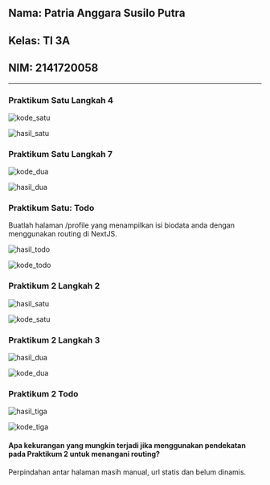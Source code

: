 ## Nama: Patria Anggara Susilo Putra
## Kelas: TI 3A
## NIM: 2141720058

---

### Praktikum Satu Langkah 4

![kode_satu](assets-record/praktikum_satu/code-1.png)

![hasil_satu](assets-record/praktikum_satu/result-1.png)

### Praktikum Satu Langkah 7

![kode_dua](assets-record/praktikum_satu/code-2.png)

![hasil_dua](assets-record/praktikum_satu/result-2.png)

### Praktikum Satu: Todo
Buatlah halaman /profile yang menampilkan isi biodata anda dengan menggunakan routing di NextJS.

![hasil_todo](assets-record/praktikum_satu/todo-code.png)

![kode_todo](assets-record/praktikum_satu/todo-result.png)

### Praktikum 2 Langkah 2

![hasil_satu](assets-record/praktikum_dua/code-1.png)

![kode_satu](assets-record/praktikum_dua/result-1.png)


### Praktikum 2 Langkah 3

![hasil_dua](assets-record/praktikum_dua/code-2.png)

![kode_dua](assets-record/praktikum_dua/result-2.png)

### Praktikum 2 Todo

![hasil_tiga](assets-record/praktikum_dua/code-3.png)

![kode_tiga](assets-record/praktikum_dua/result-3.png)

#### Apa kekurangan yang mungkin terjadi jika menggunakan pendekatan pada Praktikum 2 untuk menangani routing?

Perpindahan antar halaman masih manual, url statis dan belum dinamis.